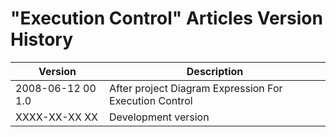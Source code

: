 ﻿"Execution Control" Articles Version History
============================================

| Version            | Description                                            |
|--------------------|--------------------------------------------------------|
| 2008-06-12 00  1.0 | After project Diagram Expression For Execution Control |
| XXXX-XX-XX XX      | Development version                                    |